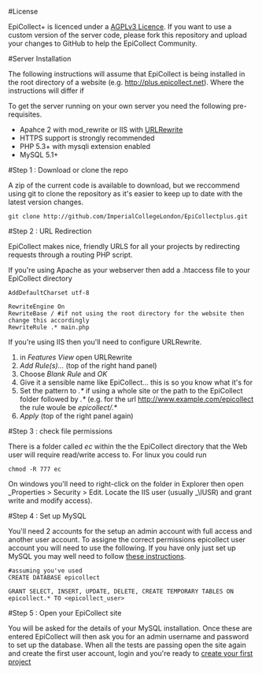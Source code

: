 #License

EpiCollect+ is licenced under a [AGPLv3 Licence](http://opensource.org/licenses/AGPL-3.0). If you want to use a custom version of the server code, please fork this repository and upload your changes to GitHub to help the EpiCollect Community.

#Server Installation

The following instructions will assume that EpiCollect is being installed in the root directory of a website (e.g. http://plus.epicollect.net). Where the instructions will differ if 

To get the server running on your own server you need the following pre-requisites.

- Apahce 2 with mod_rewrite or IIS with [URLRewrite](http://www.iis.net/downloads/microsoft/url-rewrite)
- HTTPS support is strongly recommended
- PHP 5.3+ with mysqli extension enabled
- MySQL 5.1+

#Step 1 : Download or clone the repo

A zip of the current code is available to download, but we reccommend using git to clone the repository as it's easier to keep up to date with the latest version changes.

    git clone http://github.com/ImperialCollegeLondon/EpiCollectplus.git

#Step 2 : URL Redirection

EpiCollect makes nice, friendly URLS for all your projects by redirecting requests through a routing PHP script. 

If you're using Apache as your webserver then add a .htaccess file to your EpiCollect directory

    AddDefaultCharset utf-8

    RewriteEngine On
    RewriteBase / #if not using the root directory for the website then change this accordingly
    RewriteRule .* main.php

If you're using IIS then you'll need to configure URLRewrite.
1. in _Features View_ open URLRewrite
2. _Add Rule(s)..._ (top of the right hand panel)
3. Choose _Blank Rule_ and _OK_
4. Give it a sensible name like EpiCollect... this is so you know what it's for
5. Set the pattern to _.*_ if using a whole site or the path to the EpiCollect folder followed by _.*_ (e.g. for the url http://www.example.com/epicollect the rule woule be _epicollect/.*_
6. _Apply_ (top of the right panel again)

#Step 3 : check file permissions

There is a folder called _ec_ within the the EpiCollect directory that the Web user will require read/write access to. For linux you could run
    
    chmod -R 777 ec
    
On windows you'll need to right-click on the folder in Explorer then open _Properties > Security > Edit. Locate the IIS user (usually _<machinename>\IUSR) and grant write and modify access).

#Step 4 : Set up MySQL

You'll need 2 accounts for the setup an admin account with full access and another user account. To assigne the correct permissions epicollect user account you will need to use the following. If you have only just set up MySQL you may well need to follow [these instructions](http://dev.mysql.com/doc/refman/5.0/en/default-privileges.html). 
    
    #assuming you've used
    CREATE DATABASE epicollect
    
    GRANT SELECT, INSERT, UPDATE, DELETE, CREATE TEMPORARY TABLES ON epicollect.* TO <epicollect_user>


#Step 5 : Open your EpiCollect site

You will be asked for the details of your MySQL installation. Once these are entered EpiCollect will then ask you for an admin username and password to set up the database. When all the tests are passing open the site again and create the first user account, login and you're ready to [create your first project](http://www.epicollect.net/plus_Instructions/creating/default.html)
